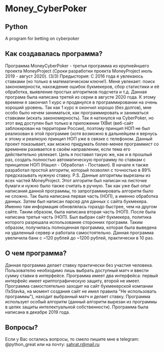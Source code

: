 # Money_CyberPoker
## Python

A program for betting on cyberpoker

## Как создавалась программа?
Программа MoneyCyberPoker - третья программа из крупнейншего проекта MoneyProject (Сроки разработки проекта MoneyProject июль 2019 - август 2020).
(3/3)
Предыстория: С 2016 года я увлекаюсь ставками (но только в математическом ключе!). Меня увлекает: поиск закономерности, нахождение ошибок букмекеров, сбор статистики и её обработка, выявление простых алгоритмов подсчета и т.д.
Данная програма была написана третей из серии в августе 2020 года. К этому времени я закончил 1 курс и продвнулся в программировании на очень хороший уровень. Так как 1 курс я окончил хорошо (без долгов), мне особо было нечем заниматься, как программировать и заниматься ставками (искать закономерность). Так я наткнулся на CyberPoker, но этот вид доступен был только в приложении 1XBet (веб-сайт заблокирован на территории России), поэтому принцип НОП не был реализован в этой программе (хотя возможно в дальнейшем я вернусь к этому и реализую принцип НОП уже в связке с телефоном.
Данный проект показывает, как можно придумать более-менее программист со временем разивается в своём направлении, если тема его действительно увлекает. Цель я поставил такую же, как и в прошлый раз, создать полностью автоматическую программу по ставкам с принципом НОП (Нашел - Обработал - Поставил).
В начале я также разработал простой алгоритм, который позволял с точностью в 89% предсказывать нужную ставку. P.S. Данные алгоритмы вырезаны из всех частей MoneyProject.
Этот алгоритм был написан на листочке бумаги и нужно было также считать в ручную. Так как уже был опыт написания данной программы, то запрограммировать алгоритм было не сложно. Так была написана первая часть (НОП), а именно обработка данных.
Затем был написан парсер для данных с сайта букмекера. Именно там информация обновлялась гораздо быстрее, чем на другом сайте. Таким образом, была написана вторая часть (НОП).
После была написана третья часть (НОП). Был выбран сайт букмекера, политика которого разрешала использование сторонних программ.
Таким образом, получилась полноценная программа, которая была выведена на удаленный сервер и работала самостоятельно.
Данная программа увеличила банк с ~120 рублей до ~1200 рублей, практически в 10 раз.

## О чем программа?
Данная программа делает ставку практически без участия человека. Пользователю необходимо лишь выбрать доступный матч и ввести сумму ставки в интерфейсе. 
Программа имеет два интерфейса: первый интерфейс имеет криптографическую защиту, второй не имеет.
Программа самостоятельно заходит на сайт букмекерской компании (1xStavka, на момент создания сайт не имел правила "Не использовать программы"), находит выбранный матч и делает ставку.
Программа использует особый алгоритм (данный алгоритм вырезан из программы в целях защиты интелектуальной собственности).
Программа была написана в декабре 2019 года.

## Вопросы?
Если у Вас остались вопросы, то смело пишите мне в telegram: @python_great или на почту: sahrat.r@mail.ru
